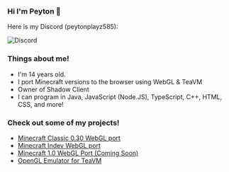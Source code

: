 ### Hi I'm Peyton 👋

Here is my Discord (peytonplayz585):

![Discord](https://discord-readme-badge.vercel.app/api?id=852205147458109492)

### Things about me!
- I'm 14 years old.
- I port Minecraft versions to the browser using WebGL & TeaVM
- Owner of Shadow Client
- I can program in Java, JavaScript (Node.JS), TypeScript, C++, HTML, CSS, and more!

### Check out some of my projects!
- [Minecraft Classic 0.30 WebGL port](https://github.com/PeytonPlayz595/0.30-WebGL/)
- [Minecraft Indev WebGL port](https://github.com/PeytonPlayz595/Minecraft-Indev-WebGL)
- [Minecraft 1.0 WebGL Port (Coming Soon)](https://github.com/PeytonPlayz595/ClassicCraft-1.0)
- [OpenGL Emulator for TeaVM](https://github.com/PeytonPlayz595/TeaVM-WebGL)
